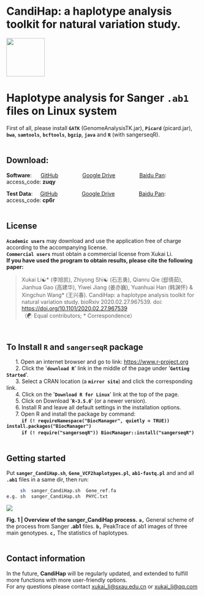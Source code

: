 # CandiHap: a haplotype analysis toolkit for natural variation study.

<img src="https://github.com/xukaili/CandiHap/blob/master/Figures/logo_mac.gif" width="100" height="100">

# Haplotype analysis for Sanger __`.ab1`__ files on Linux system
First of all, please install __`GATK`__ (GenomeAnalysisTK.jar), __`Picard`__ (picard.jar), __`bwa`__, __`samtools`__, __`bcftools`__, __`bgzip`__, __`java`__ and __`R`__ (with sangerseqR).</br></br>

## Download:
**Software**:      [GitHub](https://github.com/xukaili/CandiHap/raw/master/Sanger_ab1_Linux/sanger_CandiHap-1.0.1.zip)                [Google Drive](https://drive.google.com/file/d/1QgVMbSYx27_j_OYzu5OWWRshSehsoZkJ/view?usp=sharing)                [Baidu Pan](https://pan.baidu.com/s/1ShMMMNogsJNdx3GOyMIj_w):   access_code: **zuqy**</br>

**Test Data**:     [GitHub](https://github.com/xukaili/CandiHap/raw/master/Sanger_ab1_Linux/sanger_teat_data.zip)                [Google Drive](https://drive.google.com/file/d/1ZiFGuFG01b4r_zsnbhqpaIZAZ-yffUCC/view?usp=sharing)                [Baidu Pan](https://pan.baidu.com/s/1Y-Ohg-Q8AiXLDJDoQxkMzA):   access_code: **cp6r**</br></br>

## License
__`Academic users`__ may download and use the application free of charge according to the accompanying license.</br>
__`Commercial users`__ must obtain a commercial license from Xukai Li.</br>
**If you have used the program to obtain results, please cite the following paper:**</br>
> Xukai Li☯* (李旭凯), Zhiyong Shi☯ (石志勇), Qianru Qie (郄倩茹), Jianhua Gao (高建华), Yiwei Jiang (姜亦巍), Yuanhuai Han (韩渊怀) & Xingchun Wang* (王兴春). CandiHap: a haplotype analysis toolkit for natural variation study. bioRxiv 2020.02.27.967539. doi: https://doi.org/10.1101/2020.02.27.967539</br>
> （☯ Equal contributors; * Correspondence）</br>
</br>

## To Install __`R`__ and __`sangerseqR`__ package
      1. Open an internet browser and go to link: https://www.r-project.org</br>
      2. Click the '__`download R`__' link in the middle of the page under '__`Getting Started`__'.</br>
      3. Select a CRAN location (a __`mirror site`__) and click the corresponding link.</br>
      4. Click on the '__`Download R for Linux`__' link at the top of the page.</br>
      5. Click on Download '__`R-3.5.0`__' (or a newer version).</br>
      6. Install R and leave all default settings in the installation options.</br>
      7. Open R and install the package by command: </br>
          __`if (! requireNamespace("BiocManager", quietly = TRUE)) install.packages("BiocManager")`__</br>
          __`if (! require("sangerseqR")) BiocManager::install("sangerseqR")`__</br>
</br>

## Getting started
Put __`sanger_CandiHap.sh`__, __`Gene_VCF2haplotypes.pl`__, __`ab1-fastq.pl`__ and and all __`.ab1`__ files in a same dir, then run:</br>
```sh
     sh  sanger_CandiHap.sh  Gene_ref.fa
e.g. sh  sanger_CandiHap.sh  PHYC.txt
```

<img src="https://github.com/xukaili/CandiHap/blob/master/Figures/Sanger_Figure.png">

**Fig. 1 | Overview of the sanger_CandiHap process.** __`a,`__ General scheme of the process from Sanger **.ab1** files. __`b,`__ PeakTrace of ab1 images of three main genotypes. __`c,`__ The statistics of haplotypes. </br></br>

## Contact information
In the future, **CandiHap** will be regularly updated, and extended to fulfill more functions with more user-friendly options.</br>
For any questions please contact xukai_li@sxau.edu.cn or xukai_li@qq.com </br>
